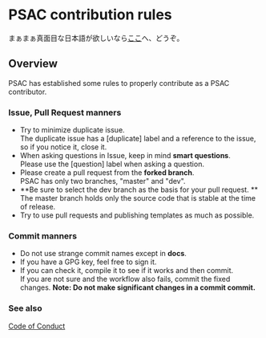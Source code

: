 # PSAC contribution rules

まぁまぁ真面目な日本語が欲しいなら[ここ](CONTRIBUTING.md)へ、どうぞ。

## Overview

PSAC has established some rules to properly contribute as a PSAC contributor.   

### Issue, Pull Request manners

- Try to minimize duplicate issue.  
  The duplicate issue has a \[duplicate\] label and a reference to the issue, so if you notice it, close it.
- When asking questions in Issue, keep in mind **smart questions**.  
  Please use the \[question\] label when asking a question.
- Please create a pull request from the **forked branch**.  
  PSAC has only two branches, "master" and "dev".
- **Be sure to select the dev branch as the basis for your pull request. **  
  The master branch holds only the source code that is stable at the time of release.
- Try to use pull requests and publishing templates as much as possible.  

### Commit manners

- Do not use strange commit names except in **docs**.
- If you have a GPG key, feel free to sign it.
- If you can check it, compile it to see if it works and then commit.  
  If you are not sure and the workflow also fails, commit the fixed changes.
  **Note: Do not make significant changes in a commit commit.**

### See also

[Code of Conduct](CODE_OF_CONDUCT.md)
